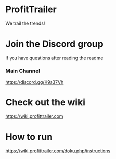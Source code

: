 # ProfitTrailer
We trail the trends!

# Join the Discord group
If you have questions after reading the readme
### Main Channel
https://discord.gg/K9a37Vh

# Check out the wiki
https://wiki.profittrailer.com  

# How to run
https://wiki.profittrailer.com/doku.php/instructions  
